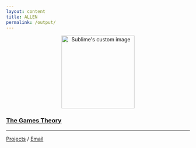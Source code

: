 ```yaml
---
layout: content
title: ALLEN 
permalink: /output/
---
```


<p align="center">
  <img width="200" height="200" src="https://i.imgur.com/ifM7Lva.png" alt="Sublime's custom image"/>
</p>

### [The Games Theory](https://allenleein.github.io/brains/book/)

---

[Projects](https://allenleein.github.io/brains/hack/) / [Email](mailto:allenleein@gmail.com) 

